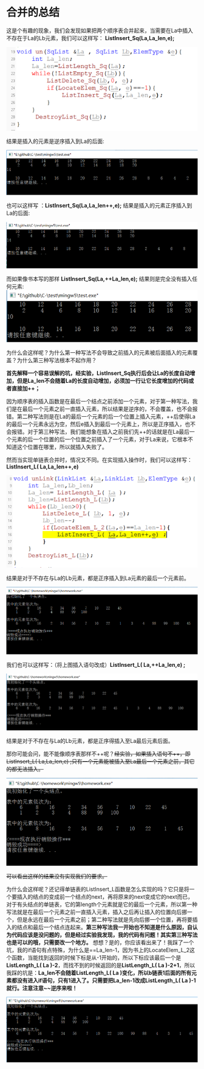 # 合并的总结

这是个有趣的现象，我们会发现如果把两个顺序表合并起来，当需要在La中插入不存在于La的Lb元素，我们可以这样写： **ListInsert_Sq(La,La_len,e);**

![sqlist](./img/1.png)

结果是插入的元素是逆序插入到La的后面:


![sqlist](./img/2.png)

也可以这样写 ：**ListInsert_Sq(La,La_len++,e);**
结果是插入的元素正序插入到La的后面:

![sqlist](./img/3.png)

而如果像书本写的那样 **ListInsert_Sq(La,++La_len,e);** 结果则是完全没有插入任何元素:
![sqlist](./img/4.png)

为什么会这样呢？为什么第一种写法不会导致之前插入的元素被后面插入的元素覆盖？为什么第三种写法根本不起作用？

**首先解释一个容易误解的坑，经实验，ListInsert_Sq执行后会让La的长度自动增加，但是La_len不会随着La的长度自动增加，必须加一行让它长度增加的代码或者直接加++；**

因为顺序表的插入函数是在最后一个结点之前添加一个元素，对于第一种写法，我们是在最后一个元素之前一直插入元素，所以结果是逆序的，不会覆盖，也不会报错。第二种写法则是在La的最后一个元素的后一个位置上插入元素，++后使得La的最后一个元素永远为空，然后e插入到最后一个元素上，所以是正序插入，也不会报错。对于第三种写法，我们能想象在插入之前我们先++的话就是在La最后一个元素的后一个位置的后一个位置之前插入了一个元素，对于La来说，它根本不知道这个位置在哪里，所以就插入失败了。

然而当实现单链表合并时，情况又不同。在实现插入操作时，我们可以这样写：**ListInsert_L( La,La_len++,e)** 

![linklist](./img/5.png)

结果是对于不存在与La的Lb元素，都是正序插入到La元素的最后一个元素前。

![linklist](./img/6.png)

我们也可以这样写：（将上图插入语句改成）**ListInsert_L( La,++La_len,e) ;**

![linklist](./img/7.png)

结果是对于不存在与La的Lb元素，都是正序得插入至La最后元素后面。

那你可能会问，能不能像顺序表那样不++呢？~~经实验，如果插入语句不++，即ListInsert_L( La,La_len,e) ;只有一个元素能被插入至La最后一个元素之前，其它的都无法插入。~~

![linklist](./img/8.png)

~~可以看出这样的结果没有实现我们的要求。~~

为什么会这样呢？还记得单链表的ListInsert_L函数是怎么实现的吗？它只是将一个要插入的结点的变成前一个结点的next，再将原来的next变成它的next而已，对于有头结点的单链表，它的第length个元素就是它的最后一个元素，所以第一种写法就是在最后一个元素之前一直插入元素，插入之后再让插入的位置向后挪一个，但是永远在最后一个元素之前；第二种写法就是先向后挪一个位置，再将要插入的结点和最后一个结点连起来。**第三种写法我一开始也不知道是什么原因，自认为代码应该是没问题的，但是经过实验我发现，我的代码有问题！其实第三种写法也是可以的哦，只需要改一个地方。** 想想？是的，你应该看出来了！我踩了一个坑，我的if语句有点特殊，为什么是==La_len-1，因为书上的LocateElem_L_2这个函数，当能找到返回的时候下标是从-1开始的，所以下标应该最后一个是**ListLength_L( La )-2**，而找不到的时候返回的是**ListLength_L( La )-2+1**，所以我踩的坑是：**La_len不会随着ListLength_L( La )变化，所以b链表1后面的所有元素都没有进入if语句，只有1进入了。只需要把La_len-1改成ListLength_L( La )-1就行。注意注意~~逆序来啦！**

![linklist](./img/9.png)


